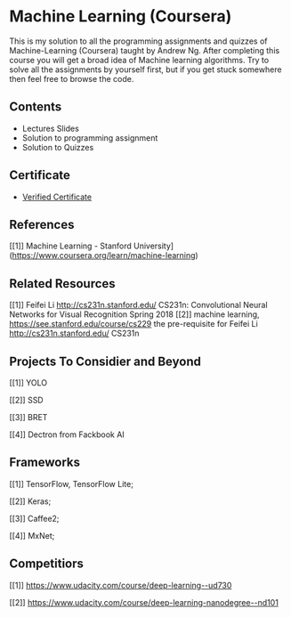 # Machine Learning (Coursera)
This is my solution to all the programming assignments and quizzes of Machine-Learning (Coursera) taught by Andrew Ng. After completing this course you will get a broad idea of Machine learning algorithms. Try to solve all the assignments by yourself first, but if you get stuck somewhere then feel free to browse the code.

## Contents
* Lectures Slides
* Solution to programming assignment
* Solution to Quizzes

## Certificate
* [Verified Certificate](https://www.coursera.org/account/accomplishments/certificate/GDDBFB572MUQ)

## References
[[1]] Machine Learning - Stanford University](https://www.coursera.org/learn/machine-learning)



## Related Resources
[[1]] Feifei Li http://cs231n.stanford.edu/ CS231n: Convolutional Neural Networks for Visual Recognition
Spring 2018
[[2]] machine learning, https://see.stanford.edu/course/cs229 the pre-requisite for Feifei Li http://cs231n.stanford.edu/ CS231n  


## Projects To Considier and Beyond
[[1]] YOLO

[[2]] SSD

[[3]] BRET

[[4]] Dectron from Fackbook AI






## Frameworks
[[1]] TensorFlow, TensorFlow Lite;

[[2]] Keras;

[[3]] Caffee2;

[[4]] MxNet;



## Competitiors
[[1]] https://www.udacity.com/course/deep-learning--ud730

[[2]] https://www.udacity.com/course/deep-learning-nanodegree--nd101
